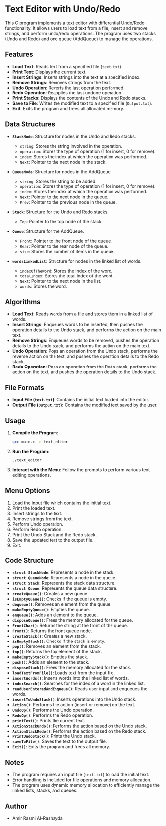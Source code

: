 # Text Editor with Undo/Redo

This C program implements a text editor with differential Undo/Redo functionality. It allows users to load text from a file, insert and remove strings, and perform undo/redo operations. The program uses two stacks (Undo and Redo) and one queue (AddQueue) to manage the operations.

## Features

*   **Load Text**: Reads text from a specified file (`text.txt`).
*   **Print Text**: Displays the current text.
*   **Insert Strings**: Inserts strings into the text at a specified index.
*   **Remove Strings**: Removes strings from the text.
*   **Undo Operation**: Reverts the last operation performed.
*   **Redo Operation**: Reapplies the last undone operation.
*   **Print Stacks**: Displays the contents of the Undo and Redo stacks.
*   **Save to File**: Writes the modified text to a specified file (`Output.txt`).
*   **Exit**: Exits the program and frees all allocated memory.

## Data Structures

*   **`StackNode`**: Structure for nodes in the Undo and Redo stacks.
    *   `string`: Stores the string involved in the operation.
    *   `operation`: Stores the type of operation (1 for insert, 0 for remove).
    *   `index`: Stores the index at which the operation was performed.
    *   `Next`: Pointer to the next node in the stack.

*   **`QueueNode`**: Structure for nodes in the AddQueue.
    *   `string`: Stores the string to be added.
    *   `operation`: Stores the type of operation (1 for insert, 0 for remove).
    *   `index`: Stores the index at which the operation was performed.
    *   `Next`: Pointer to the next node in the queue.
    *   `Prev`: Pointer to the previous node in the queue.

*   **`Stack`**: Structure for the Undo and Redo stacks.
    *   `Top`: Pointer to the top node of the stack.

*   **`Queue`**: Structure for the AddQueue.
    *   `Front`: Pointer to the front node of the queue.
    *   `Rear`: Pointer to the rear node of the queue.
    *   `size`: Stores the number of items in the queue.

*   **`wordsLinkedList`**: Structure for nodes in the linked list of words.
    *   `indexOfTheWord`: Stores the index of the word.
    *   `totalIndex`: Stores the total index of the word.
    *   `Next`: Pointer to the next node in the list.
    *   `words`: Stores the word.

## Algorithms

*   **Load Text**: Reads words from a file and stores them in a linked list of words.
*   **Insert Strings**: Enqueues words to be inserted, then pushes the operation details to the Undo stack, and performs the action on the main text.
*   **Remove Strings**: Enqueues words to be removed, pushes the operation details to the Undo stack, and performs the action on the main text.
*   **Undo Operation**: Pops an operation from the Undo stack, performs the reverse action on the text, and pushes the operation details to the Redo stack.
*   **Redo Operation**: Pops an operation from the Redo stack, performs the action on the text, and pushes the operation details to the Undo stack.

## File Formats

*   **Input File (`text.txt`):** Contains the initial text loaded into the editor.
*   **Output File (`Output.txt`):** Contains the modified text saved by the user.

## Usage

1.  **Compile the Program**:

    ```bash
    gcc main.c -o text_editor
    ```

2.  **Run the Program**:

    ```bash
    ./text_editor
    ```

3.  **Interact with the Menu**: Follow the prompts to perform various text editing operations.

## Menu Options

1.  Load the input file which contains the initial text.
2.  Print the loaded text.
3.  Insert strings to the text.
4.  Remove strings from the text.
5.  Perform Undo operation.
6.  Perform Redo operation.
7.  Print the Undo Stack and the Redo stack.
8.  Save the updated text to the output file.
9.  Exit.

## Code Structure

*   **`struct StackNode`**: Represents a node in the stack.
*   **`struct QueueNode`**: Represents a node in the queue.
*   **`struct Stack`**: Represents the stack data structure.
*   **`struct Queue`**: Represents the queue data structure.
*   **`createQueue()`**: Creates a new queue.
*   **`isEmptyQueue()`**: Checks if the queue is empty.
*   **`dequeue()`**: Removes an element from the queue.
*   **`makeEmptyQueue()`**: Empties the queue.
*   **`enqueue()`**: Adds an element to the queue.
*   **`disposeQueue()`**: Frees the memory allocated for the queue.
*   **`FrontChar()`**: Returns the string at the front of the queue.
*   **`Front()`**: Returns the front queue node.
*   **`createStack()`**: Creates a new stack.
*   **`isEmptyStack()`**: Checks if the stack is empty.
*   **`pop()`**: Removes an element from the stack.
*   **`top()`**: Returns the top element of the stack.
*   **`makeEmptyStack()`**: Empties the stack.
*   **`push()`**: Adds an element to the stack.
*   **`disposeStack()`**: Frees the memory allocated for the stack.
*   **`loadTextFromFile()`**: Loads text from the input file.
*   **`insertWords()`**: Inserts words into the linked list of words.
*   **`indexSearch()`**: Searches for the index of a word in the linked list.
*   **`readUserEnteredAndEnqueue()`**: Reads user input and enqueues the words.
*   **`insertToUndoStack()`**: Inserts operations into the Undo stack.
*   **`Action()`**: Performs the action (insert or remove) on the text.
*   **`UndoOp()`**: Performs the Undo operation.
*   **`RedoOp()`**: Performs the Redo operation.
*   **`printText()`**: Prints the current text.
*   **`ActionStackUndo()`**: Performs the action based on the Undo stack.
*   **`ActionStackRedo()`**: Performs the action based on the Redo stack.
*   **`PrintUndoStack()`**: Prints the Undo stack.
*   **`saveToFile()`**: Saves the text to the output file.
*   **`Exit()`**: Exits the program and frees all memory.

## Notes

*   The program requires an input file (`text.txt`) to load the initial text.
*   Error handling is included for file operations and memory allocation.
*   The program uses dynamic memory allocation to efficiently manage the linked lists, stacks, and queues.

## Author

*   Amir Rasmi Al-Rashayda
